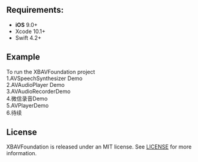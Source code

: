 ## Requirements:
- **iOS** 9.0+
- Xcode 10.1+
- Swift 4.2+

## Example
 To run the XBAVFoundation project </br>
 1.AVSpeechSynthesizer Demo </br>
 2.AVAudioPlayer Demo </br>
 3.AVAudioRecorderDemo </br>
 4.微信录音Demo</br>
 5.AVPlayerDemo </br>
 6.待续

## License

XBAVFoundation is released under an MIT license. See [LICENSE](LICENSE) for more information.
